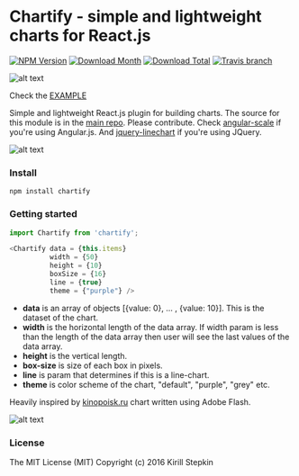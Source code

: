 # Chartify - simple and lightweight charts for React.js

[![NPM Version](https://img.shields.io/npm/v/chartify.svg?style=flat-square)](https://www.npmjs.com/package/chartify)
[![Download Month](https://img.shields.io/npm/dm/chartify.svg?style=flat-square)](https://www.npmjs.com/package/chartify)
[![Download Total](https://img.shields.io/npm/dt/chartify.svg?style=flat-square)](https://www.npmjs.com/package/chartify)
[![Travis branch](https://img.shields.io/travis/kisqin/chartify/master.svg?style=flat-square)](https://github.com/kisqin/chartify)

![alt text](https://raw.githubusercontent.com/kisqin/scale/master/img/placeit1.jpg)

Check the [EXAMPLE](https://kisqin.github.io/chartify/)

Simple and lightweight React.js plugin for building charts. The source for this module is in the [main repo](https://github.com/kisqin/chartify). Please contribute. Check [angular-scale](https://github.com/kisqin/scale) if you're using Angular.js. And [jquery-linechart](https://github.com/kisqin/jquery-linechart) if you're using JQuery.

![alt text](https://raw.githubusercontent.com/kisqin/chartify/master/img/preview.gif)

### Install

```
npm install chartify
```

### Getting started

```javascript
import Chartify from 'chartify';
```

```javascript
<Chartify data = {this.items}
		  width = {50} 
	      height = {10}
	      boxSize = {16}
	      line = {true}
	      theme = {"purple"} />
```

* **data** is an array of objects [{value: 0}, ... , {value: 10}]. This is the dataset of the chart.
* **width** is the horizontal length of the data array. If width param is less than the length of the data array then user will see the last values of the data array.
* **height** is the vertical length.
* **box-size** is size of each box in pixels.
* **line** is param that determines if this is a line-chart.
* **theme** is color scheme of the chart, "default", "purple", "grey" etc.

Heavily inspired by [kinopoisk.ru](https://www.kinopoisk.ru/) chart written using Adobe Flash.

![alt text](https://raw.githubusercontent.com/kisqin/scale/master/img/84d858c0af.png)

### License

The MIT License (MIT) Copyright (c) 2016 Kirill Stepkin
